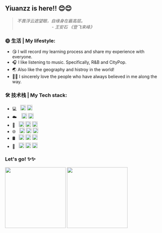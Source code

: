 ## Yiuanzz is here!! 😊😊
> *不畏浮云遮望眼，自缘身在最高层。*
> <br> &#160;&#160;&#160;&#160;&#160;&#160;&#160;&#160;&#160;&#160;&#160;&#160;&#160;&#160;&#160;&#160;&#160;&#160;&#160;&#160;&#160;&#160;&#160;&#160;&#160;&#160;&#160;&#160; *- 王安石 《登飞来峰》*
### 🌞 生活 | My lifestyle:
- 😘 I will record my learning process and share my experience with everyone.
- 🎧 I like listening to music. Specifically, R&B and CityPop.
- 🌏 Also like the geography and histroy in the world!
- 🧓🏻 I sincerely love the people who have always believed in me along the way.

### 🛠 技术栈 | My Tech stack:
- 💻 &#160;  <img src="https://img.shields.io/badge/Linux-FCC624.svg?style=for-the-badge&logo=Linux&logoColor=white" height=18px/> <img src="https://img.shields.io/badge/Android-3DDC84?style=for-the-badge&logo=android&logoColor=white" height=18px/> 
-  ☁️  &#160; &#160;<img src="https://img.shields.io/badge/Docker-2496ED.svg?style=for-the-badge&logo=Docker&logoColor=white" height=18px/> <img src="https://img.shields.io/badge/Kubernetes-326CE5.svg?style=for-the-badge&logo=Kubernetes&logoColor=white" height=18px/> 
- 🚀 &#160;  <img src="https://img.shields.io/badge/C-00599C?style=for-the-badge&logo=c&logoColor=white" height=18px/> <img src="https://img.shields.io/badge/Python-3776AB?style=for-the-badge&logo=python&logoColor=white" height=18px/> <img src="https://img.shields.io/badge/Go-00ADD8.svg?style=for-the-badge&logo=Go&logoColor=white" height=18px/>
- 🌐 &#160; <img src="https://img.shields.io/badge/React-61DAFB.svg?style=for-the-badge&logo=React&logoColor=white" height=18px/> <img src="https://img.shields.io/badge/Next.js-000000.svg?style=for-the-badge&logo=nextdotjs&logoColor=white" height=18px/> <img src="https://img.shields.io/badge/Electron-47848F.svg?style=for-the-badge&logo=Electron&logoColor=white" height=18px />
- 🛢 &#160;  <img src="https://img.shields.io/badge/MySQL-4479A1.svg?style=for-the-badge&logo=MySQL&logoColor=white" height=18px/> <img src="https://img.shields.io/badge/Redis-DC382D.svg?style=for-the-badge&logo=Redis&logoColor=white" height=18px/>  <img src="https://img.shields.io/badge/ClickHouse-FFCC01.svg?style=for-the-badge&logo=ClickHouse&logoColor=black" height=18px/>
- 🔧 &#160; <img src="https://img.shields.io/badge/Git-F05032.svg?style=for-the-badge&logo=Git&logoColor=white" height=18px/> <img src="https://img.shields.io/badge/Markdown-000000.svg?style=for-the-badge&logo=Markdown&logoColor=white" height=18px/> <img src="https://img.shields.io/badge/GitBook-BBDDE5.svg?style=for-the-badge&logo=GitBook&logoColor=white" height=18px/>

### Let's go!  ✨✨

<div weight="100%">
<img src="https://github-readme-stats.vercel.app/api?username=Yikuanzz&show_icons=true&theme=radical" height=200px weight="80%" style="display: inline-block;"//>
<img src="https://github-readme-stats.vercel.app/api/top-langs/?username=Yikuanzz&show_icons=true&theme=radical" height=200px weight="20%"
  style="display: inline-block;" />
</div>

<!--
Gitbook: https://www.gitbook.com/?utm_source=legacy&utm_medium=redirect&utm_campaign=close_legacy
Badges: https://home.aveek.io/GitHub-Profile-Badges/
-->
